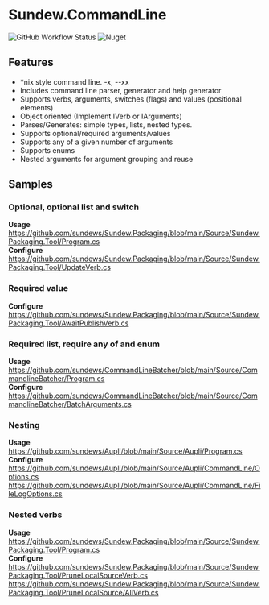 # Sundew.CommandLine

![GitHub Workflow Status](https://img.shields.io/github/actions/workflow/status/sundews/Sundew.CommandLine/.github/workflows/dotnet.yml?branch=main&label=GitHub%20Actions&logo=github)
![Nuget](https://img.shields.io/nuget/v/Sundew.CommandLine)

## Features
- *nix style command line. -x, --xx
- Includes command line parser, generator and help generator
- Supports verbs, arguments, switches (flags) and values (positional elements)
- Object oriented (Implement IVerb or IArguments)
- Parses/Generates: simple types, lists, nested types.
- Supports optional/required arguments/values
- Supports any of a given number of arguments
- Supports enums
- Nested arguments for argument grouping and reuse

## Samples
### Optional, optional list and switch
**Usage**  
https://github.com/sundews/Sundew.Packaging/blob/main/Source/Sundew.Packaging.Tool/Program.cs  
**Configure**  
https://github.com/sundews/Sundew.Packaging/blob/main/Source/Sundew.Packaging.Tool/UpdateVerb.cs

### Required value
**Configure**  
https://github.com/sundews/Sundew.Packaging/blob/main/Source/Sundew.Packaging.Tool/AwaitPublishVerb.cs

### Required list, require any of and enum
**Usage**  
https://github.com/sundews/CommandLineBatcher/blob/main/Source/CommandlineBatcher/Program.cs  
**Configure**  
https://github.com/sundews/CommandLineBatcher/blob/main/Source/CommandlineBatcher/BatchArguments.cs

### Nesting
**Usage**  
https://github.com/sundews/Aupli/blob/main/Source/Aupli/Program.cs  
**Configure**  
https://github.com/sundews/Aupli/blob/main/Source/Aupli/CommandLine/Options.cs
https://github.com/sundews/Aupli/blob/main/Source/Aupli/CommandLine/FileLogOptions.cs

### Nested verbs
**Usage**  
https://github.com/sundews/Sundew.Packaging/blob/main/Source/Sundew.Packaging.Tool/Program.cs  
**Configure**  
https://github.com/sundews/Sundew.Packaging/blob/main/Source/Sundew.Packaging.Tool/PruneLocalSourceVerb.cs
https://github.com/sundews/Sundew.Packaging/blob/main/Source/Sundew.Packaging.Tool/PruneLocalSource/AllVerb.cs